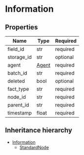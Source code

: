 

# Information

## Properties

Name | Type | Required
-------- | -------- | --------
field_id | str | required
storage_id | str | optional
agent | [Agent](Agent.md) | required
batch_id | str | required
deleted | bool | optional
fact_type | str | required
node_id | str | required
parent_id | str | required
timestamp | float | required




## Inheritance hierarchy


* [Information](Information.md)
    * [StandardNode](StandardNode.md)
